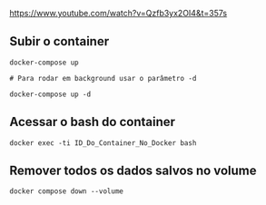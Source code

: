 https://www.youtube.com/watch?v=Qzfb3yx2OI4&t=357s

## Subir o container
```
docker-compose up

# Para rodar em background usar o parâmetro -d

docker-compose up -d

```

## Acessar o bash do container

```
docker exec -ti ID_Do_Container_No_Docker bash
```


## Remover todos os dados salvos no volume

```
docker compose down --volume
```
